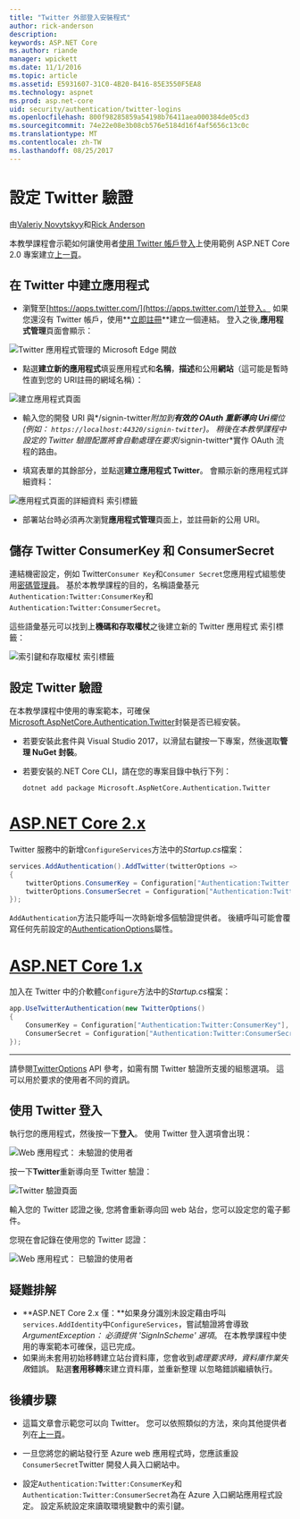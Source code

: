 ```yaml
---
title: "Twitter 外部登入安裝程式"
author: rick-anderson
description: 
keywords: ASP.NET Core
ms.author: riande
manager: wpickett
ms.date: 11/1/2016
ms.topic: article
ms.assetid: E5931607-31C0-4B20-B416-85E3550F5EA8
ms.technology: aspnet
ms.prod: asp.net-core
uid: security/authentication/twitter-logins
ms.openlocfilehash: 800f98285859a54198b76411aea000384de05cd3
ms.sourcegitcommit: 74e22e08e3b08cb576e5184d16f4af5656c13c0c
ms.translationtype: MT
ms.contentlocale: zh-TW
ms.lasthandoff: 08/25/2017
---
```

# <a name="configuring-twitter-authentication"></a>設定 Twitter 驗證

<a name=security-authentication-twitter-logins></a>

由[Valeriy Novytskyy](https://github.com/01binary)和[Rick Anderson](https://twitter.com/RickAndMSFT)

本教學課程會示範如何讓使用者[使用 Twitter 帳戶登入](https://dev.twitter.com/web/sign-in/desktop-browser)上使用範例 ASP.NET Core 2.0 專案建立[上一頁](index.md)。

## <a name="create-the-app-in-twitter"></a>在 Twitter 中建立應用程式

* 瀏覽至[https://apps.twitter.com/](https://apps.twitter.com/)並登入。 如果您還沒有 Twitter 帳戶，使用**[立即註冊](https://twitter.com/signup)**建立一個連結。 登入之後,**應用程式管理**頁面會顯示：

![Twitter 應用程式管理的 Microsoft Edge 開啟](index/_static/TwitterAppManage.png)

* 點選**建立新的應用程式**填妥應用程式和**名稱**，**描述**和公用**網站**（這可能是暫時性直到您的 URI註冊的網域名稱）：

![建立應用程式頁面](index/_static/TwitterCreate.png)

* 輸入您的開發 URI 與*/signin-twitter*附加到**有效的 OAuth 重新導向 Uri**欄位 (例如： `https://localhost:44320/signin-twitter`)。 稍後在本教學課程中設定的 Twitter 驗證配置將會自動處理在要求*/signin-twitter*實作 OAuth 流程的路由。

* 填寫表單的其餘部分，並點選**建立應用程式 Twitter**。 會顯示新的應用程式詳細資料：

![應用程式頁面的詳細資料 索引標籤](index/_static/TwitterAppDetails.png)

* 部署站台時必須再次瀏覽**應用程式管理**頁面上，並註冊新的公用 URI。

## <a name="storing-twitter-consumerkey-and-consumersecret"></a>儲存 Twitter ConsumerKey 和 ConsumerSecret

連結機密設定，例如 Twitter`Consumer Key`和`Consumer Secret`您應用程式組態使用[密碼管理員](../../app-secrets.md)。 基於本教學課程的目的，名稱語彙基元`Authentication:Twitter:ConsumerKey`和`Authentication:Twitter:ConsumerSecret`。

這些語彙基元可以找到上**機碼和存取權杖**之後建立新的 Twitter 應用程式 索引標籤：

![索引鍵和存取權杖 索引標籤](index/_static/TwitterKeys.png)

## <a name="configure-twitter-authentication"></a>設定 Twitter 驗證

在本教學課程中使用的專案範本，可確保[Microsoft.AspNetCore.Authentication.Twitter](https://www.nuget.org/packages/Microsoft.AspNetCore.Authentication.Twitter)封裝是否已經安裝。

* 若要安裝此套件與 Visual Studio 2017，以滑鼠右鍵按一下專案，然後選取**管理 NuGet 封裝**。
* 若要安裝的.NET Core CLI，請在您的專案目錄中執行下列：

   `dotnet add package Microsoft.AspNetCore.Authentication.Twitter`

# <a name="aspnet-core-2xtabaspnetcore2x"></a>[ASP.NET Core 2.x](#tab/aspnetcore2x)

Twitter 服務中的新增`ConfigureServices`方法中的*Startup.cs*檔案：

```csharp
services.AddAuthentication().AddTwitter(twitterOptions =>
{
    twitterOptions.ConsumerKey = Configuration["Authentication:Twitter:ConsumerKey"];
    twitterOptions.ConsumerSecret = Configuration["Authentication:Twitter:ConsumerSecret"];
});
```

`AddAuthentication`方法只能呼叫一次時新增多個驗證提供者。 後續呼叫可能會覆寫任何先前設定的[AuthenticationOptions](https://docs.microsoft.com/aspnet/core/api/microsoft.aspnetcore.builder.authenticationoptions)屬性。

# <a name="aspnet-core-1xtabaspnetcore1x"></a>[ASP.NET Core 1.x](#tab/aspnetcore1x)

加入在 Twitter 中的介軟體`Configure`方法中的*Startup.cs*檔案：

```csharp
app.UseTwitterAuthentication(new TwitterOptions()
{
    ConsumerKey = Configuration["Authentication:Twitter:ConsumerKey"],
    ConsumerSecret = Configuration["Authentication:Twitter:ConsumerSecret"]
});
```

---

請參閱[TwitterOptions](https://docs.microsoft.com/aspnet/core/api/microsoft.aspnetcore.builder.twitteroptions) API 參考，如需有關 Twitter 驗證所支援的組態選項。 這可以用於要求的使用者不同的資訊。

## <a name="sign-in-with-twitter"></a>使用 Twitter 登入

執行您的應用程式，然後按一下**登入**。 使用 Twitter 登入選項會出現：

![Web 應用程式： 未驗證的使用者](index/_static/DoneTwitter.png)

按一下**Twitter**重新導向至 Twitter 驗證：

![Twitter 驗證頁面](index/_static/TwitterLogin.png)

輸入您的 Twitter 認證之後, 您將會重新導向回 web 站台，您可以設定您的電子郵件。

您現在會記錄在使用您的 Twitter 認證：

![Web 應用程式： 已驗證的使用者](index/_static/Done.png)

## <a name="troubleshooting"></a>疑難排解

* **ASP.NET Core 2.x 僅：**如果身分識別未設定藉由呼叫`services.AddIdentity`中`ConfigureServices`，嘗試驗證將會導致*ArgumentException： 必須提供 'SignInScheme' 選項*。 在本教學課程中使用的專案範本可確保，這已完成。
* 如果尚未套用初始移轉建立站台資料庫，您會收到*處理要求時，資料庫作業失敗*錯誤。 點選**套用移轉**來建立資料庫，並重新整理 以忽略錯誤繼續執行。

## <a name="next-steps"></a>後續步驟

* 這篇文章會示範您可以向 Twitter。 您可以依照類似的方法，來向其他提供者列在[上一頁](index.md)。

* 一旦您將您的網站發行至 Azure web 應用程式時，您應該重設`ConsumerSecret`Twitter 開發人員入口網站中。

* 設定`Authentication:Twitter:ConsumerKey`和`Authentication:Twitter:ConsumerSecret`為在 Azure 入口網站應用程式設定。 設定系統設定來讀取環境變數中的索引鍵。
